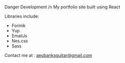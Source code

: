 Danger Development /n
My portfolio site built using React

Libraries include:

- Formik
- Yup
- EmailJs
- Nes.css
- Sass

Contact me at : aeubanksguitar@gmail.com
